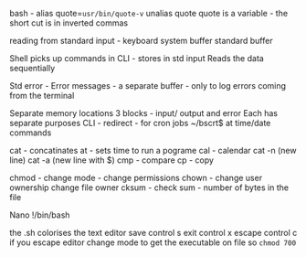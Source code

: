 bash - alias quote=`usr/bin/quote-v`
unalias quote
quote is a variable - the short cut is in inverted commas

reading from standard input - keyboard
system buffer
standard buffer

Shell picks up commands in CLI - stores in std input
Reads the data sequentially

Std error - Error messages - a separate buffer - only to log errors coming from the terminal

Separate memory locations
3 blocks - input/ output and error
Each has separate purposes
CLI - redirect - for cron jobs
~/bscrt$ at time/date commands

cat - concatinates
at - sets time to run a pograme
cal - calendar
cat -n (new line)
cat -a (new line with $)
cmp - compare
cp - copy

chmod - change mode - change permissions
chown - change user ownership change file owner
cksum - check sum - number of bytes in the file

Nano
!/bin/bash


the .sh colorises the text editor
save control s
exit control x
escape control c if you escape editor
change mode to get the executable on file so `chmod 700`